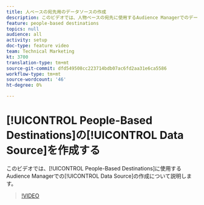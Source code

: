 ```yaml
---
title: 人ベースの宛先用のデータソースの作成
description: このビデオでは、人物ベースの宛先に使用するAudience Managerでのデータソースの作成に関する手順を説明します。
feature: people-based destinations
topics: null
audience: all
activity: setup
doc-type: feature video
team: Technical Marketing
kt: 3700
translation-type: tm+mt
source-git-commit: dfd549508cc223714bdb07ac6fd2aa31e6ca5586
workflow-type: tm+mt
source-wordcount: '46'
ht-degree: 0%

---
```



# [!UICONTROL People-Based Destinations]の[!UICONTROL Data Source]を作成する

このビデオでは、[!UICONTROL People-Based Destinations]に使用するAudience Managerでの[!UICONTROL Data Source]の作成について説明します。

>[!VIDEO](https://video.tv.adobe.com/v/29006/?quality=12)
